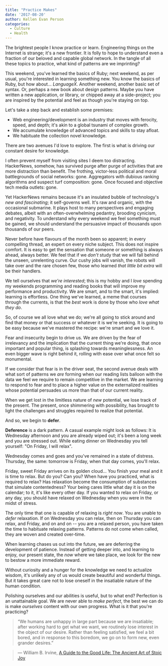 ```yaml
---
title: "Practice Makes"
date: '2017-08-20'
author: Kellen Evan Person
categories:
  - Culture
  - Health
---
```


The brightest people I know practice or learn. Engineering things on the Internet is strange; it's a new frontier. It is folly to hope to understand even a fraction of our beloved and capable global network. In the tangle of all these topics to practice, what kind of patterns are we imprinting?

This weekend, you've learned the basics of Ruby; next weekend, as per usual, you're interested in learning something new. You know the basics of Ruby, but how about... _LanguageX_. Another weekend, another basic set of syntax. Or, perhaps a new book about design patterns. Maybe you have written a new application, or library, or chipped away at a side-project; you are inspired by the potential and feel as though you're staying on top.

Let's take a step back and establish some premises:

* Web engineering/development is an industry that moves with ferocity, speed, and depth; it's akin to a global tsunami of complex growth.
* We accumulate knowledge of advanced topics and skills to stay afloat.
* We habituate the collection novel knowledge.

There are two avenues I'd love to explore. The first is what is driving our constant desire for knowledge.

I often prevent myself from visiting sites I deem too distracting. HackerNews, somehow, has survived purge after purge of activities that are more distraction than benefit. The frothing, victor-less political and moral battlegrounds of social networks: gone. Aggregators with dubious ranking algorithms and suspect turf composition: gone. Once focused and objective tech media outlets: gone.

Yet HackerNews remains because it's an insulated bubble of technology's _new and fascinating_; it self-governs well. It's raw and organic, with the occasional submarine. It plays host to many perspectives and engaging debates, albeit with an often-overwhelming pedantry, brooding cynicism, and negativity. To understand why every weekend we feel something must be gained, we should understand the persuasive impact of thousands upon thousands of our peers.

Never before have flavours of the month been so apparent; in every compelling thread, an expert on every niche subject. This does not inspire comfort. It is easy to get the sensation that someone or something is always ahead, always better. We feel that if we _don't_ study that we will fall behind the unseen, unrelenting curve. Our cushy jobs will vanish, the robots will take over and the rare chosen few, those who learned _that little bit extra_ will be their handlers.

We tell ourselves that _we're interested_; this is my hobby and I _love_ spending my weekends programming and reading books that will improve my performance and productivity. We are smart, and to the smart, it's implied: learning is effortless. One thing we've learned, a meme that courses through the currents, is that the _best_ work is done by those who _love what they do_.

So, of course we all love what we do; we're all going to stick around and find that money or that success or whatever it is we're seeking. It is going to be easy because we've mastered the recipe: we're smart and we love it.

Fear and insecurity begin to drive us. We are driven by the fear of irrelevancy and the implication that the current thing we're doing, that once important and popular thing, is splashing towards meaninglessness. An even bigger wave is right behind it, rolling with ease over what once felt so monumental.

If we consider that fear is in the driver seat, the second avenue deals with what sort of patterns we _are_ forming when our reading lists balloon with the data we feel we require to remain competitive in the market. We are learning to respond to fear and to place a higher value on the externalized realities whose potential persuades us more than that of our current reality.

When we get lost in the limitless nature of _new_ potential, we lose track of the present. The present, once shimmering with possibility, has brought to light the challenges and struggles required to realize that potential.

And so, we begin to **defer**.

**Deference** is a dark pattern. A casual example might look as follows: It is Wednesday afternoon and you are already wiped out; it's been a long week and you are stressed out. While eating dinner on Wednesday you tell yourself: "On Friday, I will relax".

Wednesday comes and goes and you've remained in a state of distress. Thursday, the same: tomorrow is Friday, when that day comes, you'll relax.

Friday, sweet Friday arrives on its golden cloud... You finish your meal and it is time to relax. But do you? Can you? When have you practiced, what is required to relax? Has relaxation become the consumption of substances that simulate contentedness? Your being cares little what day it is on the calendar; to it, it's like every other day. If you wanted to relax on Friday, or any day, you should have relaxed on Wednesday when you were in the midst of stress.

The only time that one is capable of relaxing is _right now_. You are unable to _defer_ relaxation. If on Wednesday you can relax, then on Thursday you can relax, and Friday, and on and on -- you are a relaxed person, you have taken the time to habituate relaxing patterns. Patterns do not come when called, they are woven and created over-time.

When learning chases us out into the future, we are deferring the development of patience. Instead of getting deeper into, and learning to enjoy, our present state, the _now_ where we take place, we look for the new to bestow a more immediate reward.

Without curiosity and a hunger for the knowledge we need to actualize wisdom, it's unlikely any of us would create beautiful and wonderful things. But it takes great care not to lose oneself in the insatiable nature of the human condition.

Polishing ourselves and our abilities is useful, but to what end? Perfection is an unattainable goal. We are never able to _make perfect_, the best we can do is make _ourselves_ content with our own progress. What is it that you're practicing?

> “We humans are unhappy in large part because we are insatiable; after working hard to get what we want, we routinely lose interest in the object of our desire. Rather than feeling satisfied, we feel a bit bored, and in response to this boredom, we go on to form new, even grander desires.”

> ― William B. Irvine, [A Guide to the Good Life: The Ancient Art of Stoic Joy](http://amzn.to/2wfqGoB)
